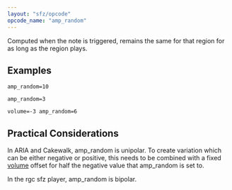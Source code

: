 ```yaml
---
layout: "sfz/opcode"
opcode_name: "amp_random"
---
```

Computed when the note is triggered,
remains the same for that region for as long as the region plays.

## Examples

```
amp_random=10

amp_random=3

volume=-3 amp_random=6
```

## Practical Considerations

In ARIA and Cakewalk, amp_random is unipolar. To create variation which can
be either negative or positive, this needs to be combined with a fixed
[volume] offset for half the negative value that amp_random is set to.

In the rgc sfz player, amp_random is bipolar.

[volume]: volume
